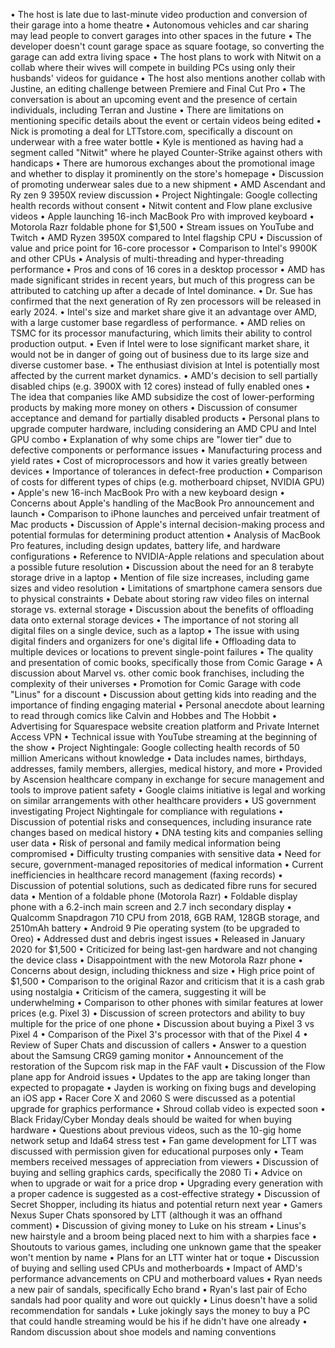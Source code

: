 • The host is late due to last-minute video production and conversion of their garage into a home theatre
• Autonomous vehicles and car sharing may lead people to convert garages into other spaces in the future
• The developer doesn't count garage space as square footage, so converting the garage can add extra living space
• The host plans to work with Nitwit on a collab where their wives will compete in building PCs using only their husbands' videos for guidance
• The host also mentions another collab with Justine, an editing challenge between Premiere and Final Cut Pro
• The conversation is about an upcoming event and the presence of certain individuals, including Terran and Justine
• There are limitations on mentioning specific details about the event or certain videos being edited
• Nick is promoting a deal for LTTstore.com, specifically a discount on underwear with a free water bottle
• Kyle is mentioned as having had a segment called "Nitwit" where he played Counter-Strike against others with handicaps
• There are humorous exchanges about the promotional image and whether to display it prominently on the store's homepage
• Discussion of promoting underwear sales due to a new shipment
• AMD Ascendant and Ry zen 9 3950X review discussion
• Project Nightingale: Google collecting health records without consent
• Nitwit content and Flow plane exclusive videos
• Apple launching 16-inch MacBook Pro with improved keyboard
• Motorola Razr foldable phone for $1,500
• Stream issues on YouTube and Twitch
• AMD Ryzen 3950X compared to Intel flagship CPU
• Discussion of value and price point for 16-core processor
• Comparison to Intel's 9900K and other CPUs
• Analysis of multi-threading and hyper-threading performance
• Pros and cons of 16 cores in a desktop processor
• AMD has made significant strides in recent years, but much of this progress can be attributed to catching up after a decade of Intel dominance.
• Dr. Sue has confirmed that the next generation of Ry zen processors will be released in early 2024.
• Intel's size and market share give it an advantage over AMD, with a large customer base regardless of performance.
• AMD relies on TSMC for its processor manufacturing, which limits their ability to control production output.
• Even if Intel were to lose significant market share, it would not be in danger of going out of business due to its large size and diverse customer base.
• The enthusiast division at Intel is potentially most affected by the current market dynamics.
• AMD's decision to sell partially disabled chips (e.g. 3900X with 12 cores) instead of fully enabled ones
• The idea that companies like AMD subsidize the cost of lower-performing products by making more money on others
• Discussion of consumer acceptance and demand for partially disabled products
• Personal plans to upgrade computer hardware, including considering an AMD CPU and Intel GPU combo
• Explanation of why some chips are "lower tier" due to defective components or performance issues
• Manufacturing process and yield rates
• Cost of microprocessors and how it varies greatly between devices
• Importance of tolerances in defect-free production
• Comparison of costs for different types of chips (e.g. motherboard chipset, NVIDIA GPU)
• Apple's new 16-inch MacBook Pro with a new keyboard design
• Concerns about Apple's handling of the MacBook Pro announcement and launch
• Comparison to iPhone launches and perceived unfair treatment of Mac products
• Discussion of Apple's internal decision-making process and potential formulas for determining product attention
• Analysis of MacBook Pro features, including design updates, battery life, and hardware configurations
• Reference to NVIDIA-Apple relations and speculation about a possible future resolution
• Discussion about the need for an 8 terabyte storage drive in a laptop
• Mention of file size increases, including game sizes and video resolution
• Limitations of smartphone camera sensors due to physical constraints
• Debate about storing raw video files on internal storage vs. external storage
• Discussion about the benefits of offloading data onto external storage devices
• The importance of not storing all digital files on a single device, such as a laptop
• The issue with using digital finders and organizers for one's digital life
• Offloading data to multiple devices or locations to prevent single-point failures
• The quality and presentation of comic books, specifically those from Comic Garage
• A discussion about Marvel vs. other comic book franchises, including the complexity of their universes
• Promotion for Comic Garage with code "Linus" for a discount
• Discussion about getting kids into reading and the importance of finding engaging material
• Personal anecdote about learning to read through comics like Calvin and Hobbes and The Hobbit
• Advertising for Squarespace website creation platform and Private Internet Access VPN
• Technical issue with YouTube streaming at the beginning of the show
• Project Nightingale: Google collecting health records of 50 million Americans without knowledge
• Data includes names, birthdays, addresses, family members, allergies, medical history, and more
• Provided by Ascension healthcare company in exchange for secure management and tools to improve patient safety
• Google claims initiative is legal and working on similar arrangements with other healthcare providers
• US government investigating Project Nightingale for compliance with regulations
• Discussion of potential risks and consequences, including insurance rate changes based on medical history
• DNA testing kits and companies selling user data
• Risk of personal and family medical information being compromised
• Difficulty trusting companies with sensitive data
• Need for secure, government-managed repositories of medical information
• Current inefficiencies in healthcare record management (faxing records)
• Discussion of potential solutions, such as dedicated fibre runs for secured data
• Mention of a foldable phone (Motorola Razr)
• Foldable display phone with a 6.2-inch main screen and 2.7 inch secondary display
• Qualcomm Snapdragon 710 CPU from 2018, 6GB RAM, 128GB storage, and 2510mAh battery
• Android 9 Pie operating system (to be upgraded to Oreo)
• Addressed dust and debris ingest issues
• Released in January 2020 for $1,500
• Criticized for being last-gen hardware and not changing the device class
• Disappointment with the new Motorola Razr phone
• Concerns about design, including thickness and size
• High price point of $1,500
• Comparison to the original Razor and criticism that it is a cash grab using nostalgia
• Criticism of the camera, suggesting it will be underwhelming
• Comparison to other phones with similar features at lower prices (e.g. Pixel 3)
• Discussion of screen protectors and ability to buy multiple for the price of one phone
• Discussion about buying a Pixel 3 vs Pixel 4
• Comparison of the Pixel 3's processor with that of the Pixel 4
• Review of Super Chats and discussion of callers
• Answer to a question about the Samsung CRG9 gaming monitor
• Announcement of the restoration of the Supcom risk map in the FAF vault
• Discussion of the Flow plane app for Android issues
• Updates to the app are taking longer than expected to propagate
• Jayden is working on fixing bugs and developing an iOS app
• Racer Core X and 2060 S were discussed as a potential upgrade for graphics performance
• Shroud collab video is expected soon
• Black Friday/Cyber Monday deals should be waited for when buying hardware
• Questions about previous videos, such as the 10-gig home network setup and Ida64 stress test
• Fan game development for LTT was discussed with permission given for educational purposes only
• Team members received messages of appreciation from viewers
• Discussion of buying and selling graphics cards, specifically the 2080 Ti
• Advice on when to upgrade or wait for a price drop
• Upgrading every generation with a proper cadence is suggested as a cost-effective strategy
• Discussion of Secret Shopper, including its hiatus and potential return next year
• Gamers Nexus Super Chats sponsored by LTT (although it was an offhand comment)
• Discussion of giving money to Luke on his stream
• Linus's new hairstyle and a broom being placed next to him with a sharpies face
• Shoutouts to various games, including one unknown game that the speaker won't mention by name
• Plans for an LTT winter hat or toque
• Discussion of buying and selling used CPUs and motherboards
• Impact of AMD's performance advancements on CPU and motherboard values
• Ryan needs a new pair of sandals, specifically Echo brand
• Ryan's last pair of Echo sandals had poor quality and wore out quickly
• Linus doesn't have a solid recommendation for sandals
• Luke jokingly says the money to buy a PC that could handle streaming would be his if he didn't have one already
• Random discussion about shoe models and naming conventions